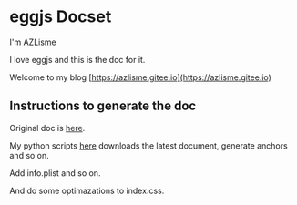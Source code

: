 eggjs Docset
=======================

I'm [AZLisme](https://github.com/AZLisme)

I love eggjs and this is the doc for it.

Welcome to my blog [https://azlisme.gitee.io](https://azlisme.gitee.io)

## Instructions to generate the doc

Original doc is [here](https://eggjs.org).

My python scripts [here](https://github.com/AZLisme/eggjsdash) downloads the latest document, generate anchors and so on.

Add info.plist and so on.

And do some optimazations to index.css.
